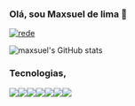 ### Olá, sou Maxsuel de lima 👋

[![rede](https://img.shields.io/badge/LinkedIn-0077B5?style=for-the-badge&logo=linkedin&logoColor=white)](https://www.linkedin.com/in/maxsuel-lima-barbosa-932b23268/)


![maxsuel's GitHub stats](https://github-readme-stats.vercel.app/api?username=Maxsuel25&show_icons=true&theme=cobalt)

### Tecnologias,

<div style="display:flex;">
<br>
  <img src="https://img.shields.io/badge/HTML5-E34F26?style=for-the-badge&logo=html5&logoColor=white">

  <img src="https://img.shields.io/badge/CSS-239120?&style=for-the-badge&logo=css3&logoColor=white">

  <img src="https://img.shields.io/badge/JavaScript-F7DF1E?style=for-the-badge&logo=JavaScript&logoColor=white">

  <img src="https://img.shields.io/badge/React-20232A?style=for-the-badge&logo=react&logoColor=61DAFB">
  
  <img src="https://img.shields.io/badge/TypeScript-007ACC?style=for-the-badge&logo=typescript&logoColor=white">
  
  <img src="https://img.shields.io/badge/Node.js-43853D?style=for-the-badge&logo=node.js&logoColor=white">

  <img src="https://img.shields.io/badge/PostgreSQL-316192?style=for-the-badge&logo=postgresql&logoColor=white">
</div>
